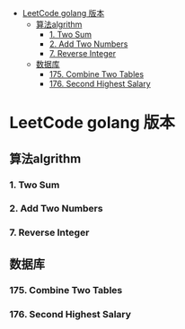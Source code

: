 <!-- vim-markdown-toc GFM -->
+ [LeetCode golang 版本](#leetcode-golang-版本)
    * [算法algrithm](#算法algrithm)
        - [1. Two Sum](#1-two-sum)
        - [2. Add Two Numbers](#2-add-two-numbers)
        - [7. Reverse Integer](#7-reverse-integer)
    * [数据库](#数据库)
        - [175. Combine Two Tables](#175-combine-two-tables)
        - [176. Second Highest Salary](#176-second-highest-salary)

<!-- vim-markdown-toc -->

# LeetCode golang 版本

## 算法algrithm

### 1. Two Sum

### 2. Add Two Numbers

### 7. Reverse Integer

## 数据库

### 175. Combine Two Tables 

### 176. Second Highest Salary 
